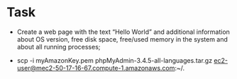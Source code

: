 
# Task

- Create a web page with the text “Hello World” and additional information about OS version, free disk space,  free/used memory in the system and about all running processes;


- scp -i myAmazonKey.pem phpMyAdmin-3.4.5-all-languages.tar.gz ec2-user@mec2-50-17-16-67.compute-1.amazonaws.com:~/.